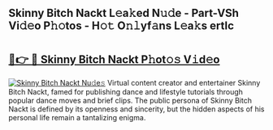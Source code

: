 ## Skinny Bitch Nackt L𝚎a𝚔ed N𝚞𝚍e - Part-VSh Vi𝚍𝚎o P𝚑𝚘tos - H𝚘𝚝 O𝚗𝚕yf𝚊ns L𝚎a𝚔s ertIc

# <h2><a href="http://kfcqqo.oniu.top/?m=Skinny+Bitch+Nackt">🔗👉 🔴 Skinny Bitch Nackt P𝚑ot𝚘𝚜 V𝚒d𝚎o</a></h2>

[![Skinny Bitch Nackt Nu𝚍e𝚜](https://i.imgur.com/0qMVB7G.gif)](http://kfcqqo.oniu.top/?m=Skinny+Bitch+Nackt)
Virtual content creator and entertainer Skinny Bitch Nackt, famed for publishing dance and lifestyle tutorials through popular dance moves and brief clips. The public persona of Skinny Bitch Nackt is defined by its openness and sincerity, but the hidden aspects of his personal life remain a tantalizing enigma.  
